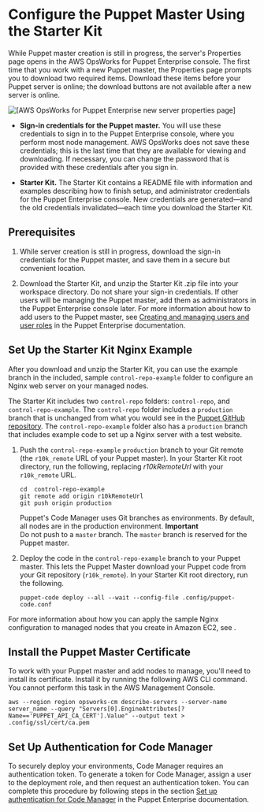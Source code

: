 # Configure the Puppet Master Using the Starter Kit<a name="opspup-starterkit"></a>

While Puppet master creation is still in progress, the server's Properties page opens in the AWS OpsWorks for Puppet Enterprise console\. The first time that you work with a new Puppet master, the Properties page prompts you to download two required items\. Download these items before your Puppet server is online; the download buttons are not available after a new server is online\.

![\[AWS OpsWorks for Puppet Enterprise new server properties page\]](http://docs.aws.amazon.com/opsworks/latest/userguide/images/opspup_creatingserver.png)

+ **Sign\-in credentials for the Puppet master\.** You will use these credentials to sign in to the Puppet Enterprise console, where you perform most node management\. AWS OpsWorks does not save these credentials; this is the last time that they are available for viewing and downloading\. If necessary, you can change the password that is provided with these credentials after you sign in\.

+ **Starter Kit\.** The Starter Kit contains a README file with information and examples describing how to finish setup, and administrator credentials for the Puppet Enterprise console\. New credentials are generated—and the old credentials invalidated—each time you download the Starter Kit\.

## Prerequisites<a name="finish-server-prereqs-puppet"></a>

1. While server creation is still in progress, download the sign\-in credentials for the Puppet master, and save them in a secure but convenient location\.

1. Download the Starter Kit, and unzip the Starter Kit \.zip file into your workspace directory\. Do not share your sign\-in credentials\. If other users will be managing the Puppet master, add them as administrators in the Puppet Enterprise console later\. For more information about how to add users to the Puppet master, see [Creating and managing users and user roles](https://docs.puppet.com/pe/latest/rbac_user_roles.html#add-a-user-to-a-user-role) in the Puppet Enterprise documentation\.

## Set Up the Starter Kit Nginx Example<a name="w3ab2b7c15c11c11"></a>

After you download and unzip the Starter Kit, you can use the example branch in the included, sample `control-repo-example` folder to configure an Nginx web server on your managed nodes\. 

The Starter Kit includes two `control-repo` folders: `control-repo`, and `control-repo-example`\. The `control-repo` folder includes a `production` branch that is unchanged from what you would see in the [Puppet GitHub repository](https://github.com/puppetlabs/control-repo)\. The `control-repo-example` folder also has a `production` branch that includes example code to set up a Nginx server with a test website\.

1. Push the `control-repo-example` `production` branch to your Git remote \(the `r10k_remote` URL of your Puppet master\)\. In your Starter Kit root directory, run the following, replacing *r10kRemoteUrl* with your `r10k_remote` URL\.

   ```
   cd  control-repo-example
   git remote add origin r10kRemoteUrl
   git push origin production
   ```

   Puppet's Code Manager uses Git branches as environments\. By default, all nodes are in the production environment\. 
**Important**  
Do not push to a `master` branch\. The `master` branch is reserved for the Puppet master\.

1. Deploy the code in the `control-repo-example` branch to your Puppet master\. This lets the Puppet Master download your Puppet code from your Git repository \(`r10k_remote`\)\. In your Starter Kit root directory, run the following\.

   ```
   puppet-code deploy --all --wait --config-file .config/puppet-code.conf
   ```

For more information about how you can apply the sample Nginx configuration to managed nodes that you create in Amazon EC2, see \.

## Install the Puppet Master Certificate<a name="opspup-post-launch"></a>

To work with your Puppet master and add nodes to manage, you'll need to install its certificate\. Install it by running the following AWS CLI command\. You cannot perform this task in the AWS Management Console\.

```
aws --region region opsworks-cm describe-servers --server-name server_name --query "Servers[0].EngineAttributes[?Name=='PUPPET_API_CA_CERT'].Value" --output text > .config/ssl/cert/ca.pem
```

## Set Up Authentication for Code Manager<a name="w3ab2b7c15c11c15"></a>

To securely deploy your environments, Code Manager requires an authentication token\. To generate a token for Code Manager, assign a user to the deployment role, and then request an authentication token\. You can complete this procedure by following steps in the section [Set up authentication for Code Manager](https://puppet.com/docs/pe/2017.3/code_management/code_mgr_config.html#set-up-authentication-for-code-manager) in the Puppet Enterprise documentation\.
